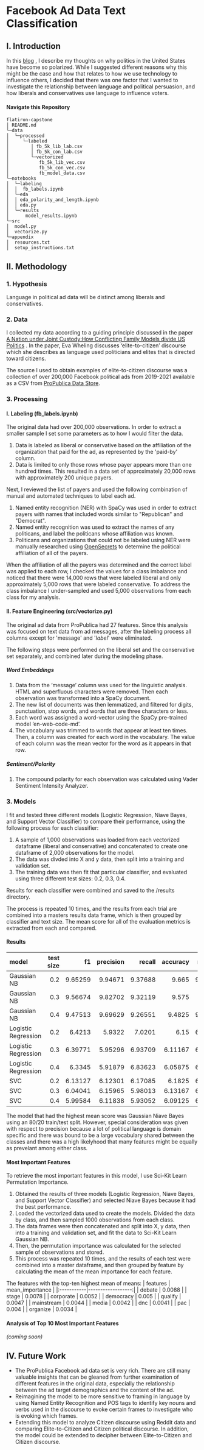# Facebook Ad Data Text Classification

## I. Introduction
In this [blog](https://github.com/christineegan42/flatiron-capstone/blob/main/PoliticalPolarization.md) , I describe my thoughts on why politics in the United States have become so polarized. While I suggested different reasons why this might be the case and how that relates to how we use technology to influence others, I decided that there was one factor that I wanted to investigate the relationship between language and political persuasion, and how liberals and conservatives use language to influence voters.

#### Navigate this Repository 

```
flatiron-capstone
│ README.md
└─data
│  └─processed
│	  └─labeled
│        │ fb_5k_lib_lab.csv
│        │ fb_5k_con_lab.csv
│        └─vectorized
│           fb_5k_lib_vec.csv
│           fb_5k_con_vec.csv
│           fb_model_data.csv
└─notebooks
│  └─labeling
│  │  fb_labels.ipynb
│  └─eda
│  │ eda_polarity_and_length.ipynb
│  │ eda.py
│  └─results
│      model_results.ipynb
└─src
│  model.py
│  vectorize.py
└─appendix
│  resources.txt
│  setup_instructions.txt

```

## II. Methodology
### 1. Hypothesis
Language in political ad data will be distinct among liberals and conservatives.

### 2. Data
I collected my data according to a guiding principle discussed in the paper [A Nation under Joint Custody:How Conflicting Family Models divide US Politics](https://digitalassets.lib.berkeley.edu/etd/ucb/text/Wehling_berkeley_0028E_13309.pdf) . In the paper, Eva Wheling discusses ‘elite-to-citizen’ discourse which she describes as language used politicians and elites that is directed toward citizens. 

The source I used to obtain examples of elite-to-citizen discourse was a collection of over 200,000 Facebook political ads from 2019-2021 available as a CSV from [ProPublica Data Store](https://www.propublica.org/datastore/dataset/political-advertisements-from-facebook).

### 3. Processing
#### 	I. Labeling (fb_labels.ipynb)
The original data had over 200,000 observations. In order to extract a smaller sample I set some parameters as to how I would filter the data.
1. Data is labeled as liberal or conservative based on the affiliation of the organization that paid for the ad, as represented by the 'paid-by' column. 
2. Data is limited to only those rows whose payer appears more than one hundred times.
This resulted in a data set of approximately 20,000 rows with approximately 200 unique payers.

Next, I reviewed the list of payers and used the following combination of manual and automated techniques to label each ad.
1. Named entity recognition (NER) with SpaCy was used in order to extract payers with names that included words similar to "Republican" and "Democrat".
2. Named entity recognition was used to extract the names of any politicans, and label the politicans whose affiliation was known.
3. Politicans and organizations that could not be labeled using NER were manually researched using [OpenSecrets](https://www.opensecrets.org/) to determine the political affiliation of all of the payers.
 
When the affiliation of all the payers was determined and the correct label was applied to each row, I checked the values for a class imbalance and noticed that there were 14,000 rows that were labeled liberal and only approximately 5,000 rows that were labeled conservative. To address the class imbalance I under-sampled and used 5,000 observations from each class for my analysis.

#### 	II. Feature Engineering (src/vectorize.py)
The original ad data from ProPublica had 27 features. Since this analysis was focused on text data from ad messages, after the labeling process all columns except for 'message' and '_label_' were eliminated. 

The following steps were performed on the liberal set and the conservative set separately, and combined later during the modeling phase.
##### Word Embeddings
1. Data from the ‘message’ column was used for the linguistic analysis. HTML and superfluous characters were removed. Then each observation was transformed into a SpaCy document. 
2. The new list of documents was then lemmatized, and filtered for digits, punctuation, stop words, and words that are three characters or less.
3. Each word was assigned a word-vector using the SpaCy pre-trained model ‘en-web-code-md’.
4. The vocabulary was trimmed to words that appear at least ten times. Then, a column was created for each word in the vocabulary. The value of each column was the mean vector for the word as it appears in that row. 
##### Sentiment/Polarity
1. The compound polarity for each observation was calculated using Vader Sentiment Intensity Analyzer.
        

### 3. Models
I fit and tested three different models (Logistic Regression, Niave Bayes, and Support Vector Classifier) to compare their performance, using the following process for each classifier:
1. A sample of 1,000 observations was loaded from each vectorized dataframe (liberal and conservative) and concatenated to create one dataframe of 2,000 observations for the model.
2. The data was divded into X and y data, then split into a training and validation set.
3. The training data was then fit that particular classifier, and evaluated using three different test sizes: 0.2, 0.3, 0.4.

Results for each classifier were combined and saved to the /results directory. 

The process is repeated 10 times, and the results from each trial are combined into a masters results data frame, which is then grouped by classifier and text size. The mean score for all of the evaluation metrics is extracted from each and compared.

#### Results
| model               |   test size |      f1 |   precision |   recall |   accuracy |   roc_auc |   mean_score |
|:--------------------|------------:|--------:|------------:|---------:|-----------:|----------:|-------------:|
| Gaussian NB         |         0.2 | 9.65259 |     9.94671 |  9.37688 |    9.665   |   9.66357 |      9.66095 |
| Gaussian NB         |         0.3 | 9.56674 |     9.82702 |  9.32119 |    9.575   |   9.5767  |      9.57333 |
| Gaussian NB         |         0.4 | 9.47513 |     9.69629 |  9.26551 |    9.4825  |   9.48414 |      9.48071 |
| Logistic Regression |         0.2 | 6.4213  |     5.9322  |  7.0201  |    6.15    |   6.15433 |      6.33559 |
| Logistic Regression |         0.3 | 6.39771 |     5.95296 |  6.93709 |    6.11167 |   6.10613 |      6.30111 |
| Logistic Regression |         0.4 | 6.3345  |     5.91879 |  6.83623 |    6.05875 |   6.05287 |      6.24023 |
| SVC                 |         0.2 | 6.13127 |     6.12301 |  6.17085 |    6.1825  |   6.18244 |      6.15801 |
| SVC                 |         0.3 | 6.04041 |     6.15965 |  5.98013 |    6.13167 |   6.13268 |      6.08891 |
| SVC                 |         0.4 | 5.99584 |     6.11838 |  5.93052 |    6.09125 |   6.09246 |      6.04569 |

The model that had the highest mean score was Gaussian Niave Bayes using an 80/20 train/test split. However, special consideration was given with respect to precision because a lot of political language is domain specific and there was bound to be a large vocabulary shared between the classes and there was a high likelyhood that many features might be equally as prevelant among either class. 


#### Most Important Features
To retrieve the most important features in this model, I use Sci-Kit Learn Permutation Importance. 
1. Obtained the results of three models (Logistic Regression, Niave Bayes, and Support Vector Classifier) and selected Niave Bayes because it had the best performance.
2. Loaded the vectorized data used to create the models. Divided the data by class, and then sampled 1000 observations from each class. 
3. The data frames were then concatenated and split into X, y data, then into a training and validation set, and fit the data to Sci-Kit Learn Gaussian NB.
4. Then, the permutation importance was calculated for the selected sample of observations and stored.
5. This process was repeated 10 times, and the results of each test were combined into a master dataframe, and then grouped by feature by calculating the mean of the mean importance for each feature. 

The features with the top-ten highest mean of means:
| features   |   mean_importance |
|:-----------|------------------:|
| debate     |            0.0088 |
| stage      |            0.0078 |
| corporate  |            0.0052 |
| democracy  |            0.005  |
| qualify    |            0.0047 |
| mainstream |            0.0044 |
| media      |            0.0042 |
| dnc        |            0.0041 |
| pac        |            0.004  |
| organize   |            0.0034 |


#### Analysis of Top 10 Most Important Features

*(coming soon)*


## IV. Future Work
* The ProPublica Facebook ad data set is very rich. There are still many valuable insights that can be gleaned from further examination of different features in the original data, especially the relationship between the ad target demographics and the content of the ad.
* Reimagining the model to be more sensitive to framing in language by using Named Entity Recognition and POS tags to identify key nouns and verbs used in the discourse to evoke certain frames to investigate who is evoking which frames. 
* Extending this model to analyze Citizen discourse using Reddit data and comparing Elite-to-Citizen and Citizen political discourse. In addition, the model could be extended to decipher between Elite-to-Citizen and Citizen discourse.
